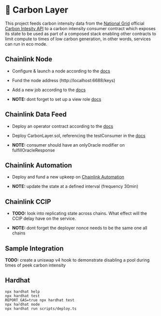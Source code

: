 # 🌱 Carbon Layer 

This project feeds carbon intensity data from the [National Grid](https://www.nationalgrid.com/uk) official [Carbon Intesity API](https://api.carbonintensity.org.uk/) to a carbon intensity consumer contract which exposes its state to be used as part of a composed stack enabling other contracts to limit compute to times of low carbon generation, in other words, services can run in eco mode.



## Chainlink Node

* Configure & launch a node according to the [docs](https://docs.chain.link/chainlink-nodes/v1/running-a-chainlink-node)

* Fund the node address (http://localhost:6688/keys)

* Add a new job according to the [docs](https://docs.chain.link/chainlink-nodes/v1/fulfilling-requests#add-a-job-to-the-node)  

* **NOTE:** dont forget to set up a view role [docs](https://docs.chain.link/chainlink-nodes/v1/roles-and-access)

## Chainlink Data Feed

* Deploy an operator contract according to the [docs](https://docs.chain.link/chainlink-nodes/v1/fulfilling-requests#setup-your-operator-contract)

* Deploy CarbonLayer.sol, referencing the testConsumer in the [docs](https://docs.chain.link/chainlink-nodes/v1/fulfilling-requests#create-a-request-to-your-node)

* **NOTE:** consumer should have an onlyOracle modifier on fulfillOracleResponse

## Chainlink Automation

* Deploy and fund a new upkeep on [Chainlink Automation](https://automation.chain.link/) 

* **NOTE:** update the state at a defined interval (frequency 30min)

## Chainlink CCIP

* **TODO:** look into replicating state across chains. What effect will the CCIP delay have on the service.

* **NOTE:** dont forget the deployer nonce needs to be the same one all chains

## Sample Integration
**TODO:** create a uniswap v4 hook to demonstrate disabling a pool during times of peek carbon intensity

## Hardhat

```shell
npx hardhat help
npx hardhat test
REPORT_GAS=true npx hardhat test
npx hardhat node
npx hardhat run scripts/deploy.ts
```
